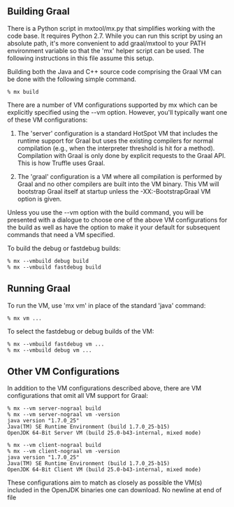 ## Building Graal

There is a Python script in mxtool/mx.py that simplifies working with the code
base. It requires Python 2.7. While you can run this script by using an absolute path,
it's more convenient to add graal/mxtool to your PATH environment variable so that the
'mx' helper script can be used. The following instructions in this file assume this
setup.

Building both the Java and C++ source code comprising the Graal VM
can be done with the following simple command.

```
% mx build
```

There are a number of VM configurations supported by mx which can
be explicitly specified using the --vm option. However, you'll typically
want one of these VM configurations:

1. The 'server' configuration is a standard HotSpot VM that includes the
   runtime support for Graal but uses the existing compilers for normal
   compilation (e.g., when the interpreter threshold is hit for a method).
   Compilation with Graal is only done by explicit requests to the
   Graal API. This is how Truffle uses Graal.
   
2. The 'graal' configuration is a VM where all compilation is performed
   by Graal and no other compilers are built into the VM binary. This
   VM will bootstrap Graal itself at startup unless the -XX:-BootstrapGraal
   VM option is given.   

Unless you use the --vm option with the build command, you will be presented
with a dialogue to choose one of the above VM configurations for the build
as well as have the option to make it your default for subsequent commands
that need a VM specified.

To build the debug or fastdebug builds:

```
% mx --vmbuild debug build
% mx --vmbuild fastdebug build
```

## Running Graal

To run the VM, use 'mx vm' in place of the standard 'java' command:

```
% mx vm ...
```

To select the fastdebug or debug builds of the VM:

```
% mx --vmbuild fastdebug vm ...
% mx --vmbuild debug vm ...
```

## Other VM Configurations

In addition to the VM configurations described above, there are
VM configurations that omit all VM support for Graal:

```
% mx --vm server-nograal build
% mx --vm server-nograal vm -version
java version "1.7.0_25"
Java(TM) SE Runtime Environment (build 1.7.0_25-b15)
OpenJDK 64-Bit Server VM (build 25.0-b43-internal, mixed mode)
```

```
% mx --vm client-nograal build
% mx --vm client-nograal vm -version
java version "1.7.0_25"
Java(TM) SE Runtime Environment (build 1.7.0_25-b15)
OpenJDK 64-Bit Client VM (build 25.0-b43-internal, mixed mode)
```

These configurations aim to match as closely as possible the
VM(s) included in the OpenJDK binaries one can download.
 No newline at end of file

